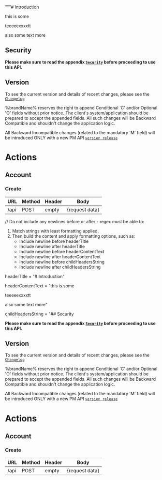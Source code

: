 """# Introduction

this is some

teeeeexxxxtt

also some text more

## Security

**Please make sure to read the appendix [`Security`](#appendix--security) before proceeding to use this API.**

## Version

To see the current version and details of recent changes, please see the [`Changelog`](#appendix--changelog)

%brandName% reserves the right to append Conditional 'C' and/or Optional 'O' fields without prior notice. The client's system/application should be prepared to accept the appended fields. All such changes will be Backward Compatible and shouldn't change the application logic.

All Backward Incompatible changes (related to the mandatory 'M' field) will be introduced ONLY with a new PM API [`version release`](#appendix--version-guide)

# Actions

## Account

### Create

| URL  | Method | Header | Body            |
|------|--------|--------|-----------------|
| /api | POST   | empty  | \{request data} |"""

// Do not include any newlines before or after - regex must be able to:
1. Match strings with least formatting applied.
2. Then build the content and apply formatting options, such as:
    - Include newline before headerTitle
    - Include newline after headerTitle
    - Include newline before headerContentText
    - Include newline after headerContentText
    - Include newline before childHeadersString
    - Include newline after childHeadersString



headerTitle = "# Introduction"




headerContentText = "this is some

teeeeexxxxtt

also some text more"




childHeadersString = "## Security

**Please make sure to read the appendix [`Security`](#appendix--security) before proceeding to use this API.**

## Version

To see the current version and details of recent changes, please see the [`Changelog`](#appendix--changelog)

%brandName% reserves the right to append Conditional 'C' and/or Optional 'O' fields without prior notice. The client's system/application should be prepared to accept the appended fields. All such changes will be Backward Compatible and shouldn't change the application logic.

All Backward Incompatible changes (related to the mandatory 'M' field) will be introduced ONLY with a new PM API [`version release`](#appendix--version-guide)

# Actions

## Account

### Create

| URL  | Method | Header | Body            |
|------|--------|--------|-----------------|
| /api | POST   | empty  | \{request data} |"


